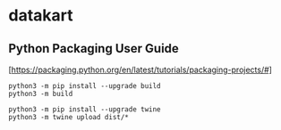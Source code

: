 # datakart

## Python Packaging User Guide
[https://packaging.python.org/en/latest/tutorials/packaging-projects/#]
```
python3 -m pip install --upgrade build
python3 -m build

python3 -m pip install --upgrade twine
python3 -m twine upload dist/*
```